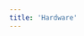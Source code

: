 ```yaml
---
title: 'Hardware'
---
```


<script setup lang="ts">
  import TheHardWare from "@/views/security/compatibility/TheHardWare.vue";
</script>

<TheHardWare />
